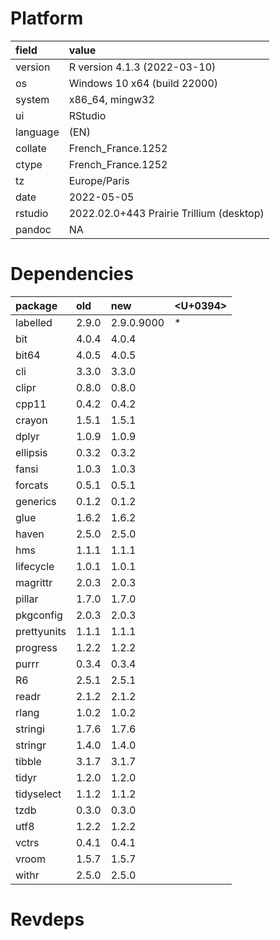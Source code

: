 # Platform

|field    |value                                    |
|:--------|:----------------------------------------|
|version  |R version 4.1.3 (2022-03-10)             |
|os       |Windows 10 x64 (build 22000)             |
|system   |x86_64, mingw32                          |
|ui       |RStudio                                  |
|language |(EN)                                     |
|collate  |French_France.1252                       |
|ctype    |French_France.1252                       |
|tz       |Europe/Paris                             |
|date     |2022-05-05                               |
|rstudio  |2022.02.0+443 Prairie Trillium (desktop) |
|pandoc   |NA                                       |

# Dependencies

|package     |old   |new        |<U+0394>  |
|:-----------|:-----|:----------|:--|
|labelled    |2.9.0 |2.9.0.9000 |*  |
|bit         |4.0.4 |4.0.4      |   |
|bit64       |4.0.5 |4.0.5      |   |
|cli         |3.3.0 |3.3.0      |   |
|clipr       |0.8.0 |0.8.0      |   |
|cpp11       |0.4.2 |0.4.2      |   |
|crayon      |1.5.1 |1.5.1      |   |
|dplyr       |1.0.9 |1.0.9      |   |
|ellipsis    |0.3.2 |0.3.2      |   |
|fansi       |1.0.3 |1.0.3      |   |
|forcats     |0.5.1 |0.5.1      |   |
|generics    |0.1.2 |0.1.2      |   |
|glue        |1.6.2 |1.6.2      |   |
|haven       |2.5.0 |2.5.0      |   |
|hms         |1.1.1 |1.1.1      |   |
|lifecycle   |1.0.1 |1.0.1      |   |
|magrittr    |2.0.3 |2.0.3      |   |
|pillar      |1.7.0 |1.7.0      |   |
|pkgconfig   |2.0.3 |2.0.3      |   |
|prettyunits |1.1.1 |1.1.1      |   |
|progress    |1.2.2 |1.2.2      |   |
|purrr       |0.3.4 |0.3.4      |   |
|R6          |2.5.1 |2.5.1      |   |
|readr       |2.1.2 |2.1.2      |   |
|rlang       |1.0.2 |1.0.2      |   |
|stringi     |1.7.6 |1.7.6      |   |
|stringr     |1.4.0 |1.4.0      |   |
|tibble      |3.1.7 |3.1.7      |   |
|tidyr       |1.2.0 |1.2.0      |   |
|tidyselect  |1.1.2 |1.1.2      |   |
|tzdb        |0.3.0 |0.3.0      |   |
|utf8        |1.2.2 |1.2.2      |   |
|vctrs       |0.4.1 |0.4.1      |   |
|vroom       |1.5.7 |1.5.7      |   |
|withr       |2.5.0 |2.5.0      |   |

# Revdeps


